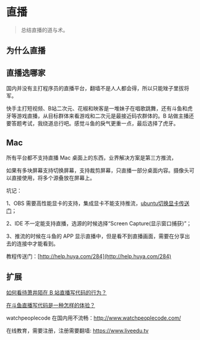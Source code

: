 # 直播

> 总结直播的道与术。

## 为什么直播



## 直播选哪家

国内并没有主打程序员的直播平台，翻墙不是人人都会得，所以只能矬子里拔将军。

快手主打短视频、B站二次元、花椒和映客是一堆妹子在唱歌跳舞，还有斗鱼和虎牙等游戏直播，从目标群体来看游戏和二次元是最接近码农群体的。B 站做主播还要答题考试，我绕道总行吧。感觉斗鱼的戾气更重一点，最后选择了虎牙。

## Mac

所有平台都不支持直播 Mac 桌面上的东西，业界解决方案是第三方推流，

如果有多块屏幕支持切换屏幕，支持裁剪屏幕，只直播一部分桌面内容。摄像头可以直接使用，将多个源叠放在屏幕上。

坑记：

1、OBS 需要高性能显卡的支持，集成显卡不能支持推流，[ubuntu切换显卡传送门](http://blog.csdn.net/Yan_Chou/article/details/72847943)；

2、IDE 不一定能支持直播，选源的时候选择“Screen Capture(显示窗口捕获)”；

3、推流的时候在斗鱼的 APP 显示直播中，但是看不到直播画面，需要在分享出去的连接中才能看到。

教程传送门：[http://help.huya.com/284](http://help.huya.com/284)

## 扩展

[如何看待萧井陌在 B 站直播写代码的行为？](https://www.zhihu.com/question/62436454/answer/215363999)

[在斗鱼直播写代码是一种怎样的体验？](https://www.zhihu.com/question/27831296/answer/68288815)

watchpeoplecode 在国内用不流畅：http://www.watchpeoplecode.com/

在线教育，需要注册，注册需要翻墙: https://www.liveedu.tv


